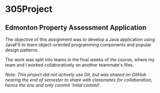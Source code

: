 # 305Project
## Edmonton Property Assessment Application

The objective of this assignment was to develop a Java application using JavaFX to learn object-oriented programming components and popular design patterns.

The work was split into teams in the final weeks of the course, where my team and I worked collaboratively on another teammate's files.

*Note: This project did not actively use Git, but was shared on GitHub nearing the end of semester to share with classmates for collaboration, hence the one and only commit 'Inital commit'.*
